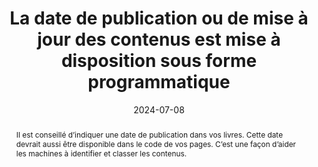 ---
title: La date de publication ou de mise à jour des contenus est mise à disposition sous forme programmatique
abstract: Il est conseillé d’indiquer une date de publication dans vos livres. Cette date devrait aussi être disponible dans le code de vos pages. C’est une façon d’aider les machines à identifier et classer les contenus.
categories: 
    - "Identification"
agrege: O4224-E069
opquast: '4 224'
indiceebook: '069'
description: "Règle n°69"
before: "068"
weight: "069"
after: "070"
actif: '1'
layout: rules
date: 2024-07-08
tags: 
    - "Lisibilité"
    - "Confiance"
    - "découvrabilité"
objectif: 
    - "Fournir une date de publication aux outils de lecture et d’indexation"
    - "Améliorer le classement par les moteurs de lecture et de classification"
Meo: 
    - "Utiliser la métadonnée dc:date pour la date de publication"
    - "Utiliser la métadonnée dcterms:modified pour indiquer la date de la dernière modification apportée au fichier"
Controle: 
    - "Vérifier la présence et la justesse de la métadonnée 'dc:date'"
    - "Vérifier la présence et la pertinence de la métadonnée 'dcterms:modified'"
epubcheck: 
ace: 
humancheck: true
ReadiumGoToolkit: 
Source: 
    - "Opquast"
Referentiel: 
    - "N/A"
steps: 
    - "Production numérique"
comments:  
    - "2024-07-22 Changement de classification pour Identification Et Contact"
---